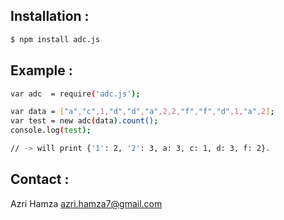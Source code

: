 ## Installation :

```sh
$ npm install adc.js
```
## Example :
```sh
var adc  = require('adc.js');

var data = ["a","c",1,"d","d","a",2,2,"f","f","d",1,"a",2];
var test = new adc(data).count();
console.log(test);

// -> will print {'1': 2, '2': 3, a: 3, c: 1, d: 3, f: 2}.
```

## Contact : 
Azri Hamza  <azri.hamza7@gmail.com>
 

